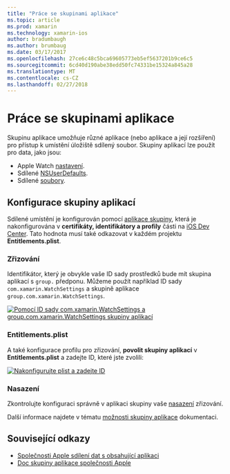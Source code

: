 ```yaml
---
title: "Práce se skupinami aplikace"
ms.topic: article
ms.prod: xamarin
ms.technology: xamarin-ios
author: bradumbaugh
ms.author: brumbaug
ms.date: 03/17/2017
ms.openlocfilehash: 27ce6c48c5bca69605773eb5ef5637201b9ce6c5
ms.sourcegitcommit: 6cd40d190abe38edd50fc74331be15324a845a28
ms.translationtype: MT
ms.contentlocale: cs-CZ
ms.lasthandoff: 02/27/2018
---
```

# <a name="working-with-app-groups"></a>Práce se skupinami aplikace


Skupinu aplikace umožňuje různé aplikace (nebo aplikace a její rozšíření) pro přístup k umístění úložiště sdílený soubor. Skupiny aplikací lze použít pro data, jako jsou:

- Apple Watch [nastavení](~/ios/watchos/app-fundamentals/settings.md).
- Sdílené [NSUserDefaults](~/ios/watchos/app-fundamentals/parent-app.md#nsuserdefaults).
- Sdílené [soubory](~/ios/watchos/app-fundamentals/parent-app.md#files).

## <a name="configure-an-app-group"></a>Konfigurace skupiny aplikací

Sdílené umístění je konfigurován pomocí [aplikace skupiny](https://developer.apple.com/library/ios/documentation/Miscellaneous/Reference/EntitlementKeyReference/Chapters/EnablingAppSandbox.html#//apple_ref/doc/uid/TP40011195-CH4-SW19), která je nakonfigurována v **certifikáty, identifikátory a profily** části na [iOS Dev Center](https://developer.apple.com/devcenter/ios/). Tato hodnota musí také odkazovat v každém projektu **Entitlements.plist**.

### <a name="provisioning"></a>Zřizování

Identifikátor, který je obvykle vaše ID sady prostředků bude mít skupina aplikací s `group.` předponu. Můžeme použít například ID sady `com.xamarin.WatchSettings` a skupině aplikace `group.com.xamarin.WatchSettings`.

[ ![](app-groups-images/app-group-sml.png "Pomocí ID sady com.xamarin.WatchSettings a group.com.xamarin.WatchSettings skupiny aplikací")](app-groups-images/app-group.png)

### <a name="entitlementsplist"></a>Entitlements.plist

A také konfigurace profilu pro zřizování, **povolit skupiny aplikací** v **Entitlements.plist** a zadejte ID, které jste zvolili:

[ ![](app-groups-images/entitlements-sml.png "Nakonfigurujte plist a zadejte ID")](app-groups-images/entitlements.png)


### <a name="deployment"></a>Nasazení

Zkontrolujte konfiguraci správně v aplikaci skupiny vaše [nasazení](~/ios/watchos/deploy-test/index.md#app-groups) zřizování.


Další informace najdete v tématu [možnosti skupiny aplikace](~/ios/deploy-test/provisioning/capabilities/app-groups-capabilities.md) dokumentaci.


## <a name="related-links"></a>Související odkazy

- [Společnosti Apple sdílení dat s obsahující aplikaci](https://developer.apple.com/library/ios/documentation/General/Conceptual/ExtensibilityPG/ExtensionScenarios.html)
- [Doc skupiny aplikace společnosti Apple](https://developer.apple.com/library/ios/documentation/Miscellaneous/Reference/EntitlementKeyReference/Chapters/EnablingAppSandbox.html#//apple_ref/doc/uid/TP40011195-CH4-SW19)
